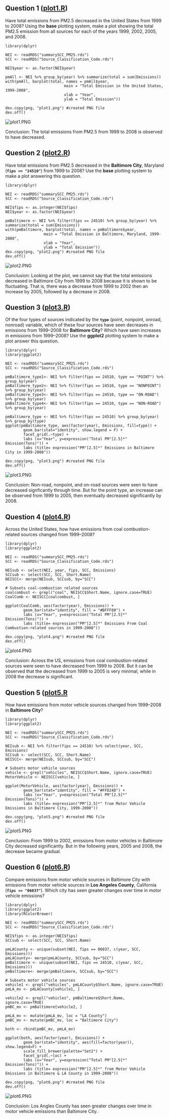 ## Question 1 ([plot1.R](https://github.com/yoowayey/mod4-proj2/blob/master/plot1.R))

Have total emissions from PM2.5 decreased in the United States from 1999 to 2008? Using the **base** plotting system, make a plot showing the total PM2.5 emission from all sources for each of the years 1999, 2002, 2005, and 2008.
```
library(dplyr)

NEI <- readRDS("summarySCC_PM25.rds")
SCC <- readRDS("Source_Classification_Code.rds")

NEI$year <- as.factor(NEI$year)

pmAll <- NEI %>% group_by(year) %>% summarize(total = sum(Emissions))
with(pmAll, barplot(total, names = pmAll$year,
                          main = "Total Emission in the United States, 1999-2008", 
                          xlab = "Year",
                          ylab = "Total Emission"))

dev.copy(png, "plot1.png") #created PNG file
dev.off()
````
![plot1.PNG](https://github.com/yoowayey/mod4-proj2/blob/master/plot1.png)

Conclusion: The total emissions from PM2.5 from 1999 to 2008 is observed to have decreased.

## Question 2 ([plot2.R](https://github.com/yoowayey/mod4-proj2/blob/master/plot2.R))

Have total emissions from PM2.5 decreased in the **Baltimore City**, Maryland (**`fips == "24510"`**) from 1999 to 2008? Use the **base** plotting system to make a plot answering this question.
```
library(dplyr)

NEI <- readRDS("summarySCC_PM25.rds")
SCC <- readRDS("Source_Classification_Code.rds")

NEI$fips <- as.integer(NEI$fips)
NEI$year <- as.factor(NEI$year)

pmBaltimore <- NEI %>% filter(fips == 24510) %>% group_by(year) %>% summarize(total = sum(Emissions))
with(pmBaltimore, barplot(total, names = pmBaltimore$year,
                 main = "Total Emission in Baltimore, Maryland, 1999-2008", 
                 xlab = "Year",
                 ylab = "Total Emission"))
dev.copy(png, "plot2.png") #created PNG file
dev.off()
```
![plot2.PNG](https://github.com/yoowayey/mod4-proj2/blob/master/plot2.png)

Conclusion: Looking at the plot, we cannot say that the total emissions decreased in Baltimore City from 1999 to 2008 because it is shown to be fluctuating. That is, there was a decrease from 1999 to 2002 then an increase by 2005, followed by a decrease in 2008.

## Question 3 ([plot3.R](https://github.com/yoowayey/mod4-proj2/blob/master/plot3.R))

Of the four types of sources indicated by the **`type`** (point, nonpoint, onroad, nonroad) variable, which of these four sources have seen decreases in emissions from 1999–2008 for **Baltimore City**? Which have seen increases in emissions from 1999–2008? Use the **ggplot2** plotting system to make a plot answer this question.
```
library(dplyr)
library(ggplot2)

NEI <- readRDS("summarySCC_PM25.rds")
SCC <- readRDS("Source_Classification_Code.rds")

pmBaltimore_type1<- NEI %>% filter(fips == 24510, type == "POINT") %>% group_by(year) 
pmBaltimore_type2<- NEI %>% filter(fips == 24510, type == "NONPOINT") %>% group_by(year) 
pmBaltimore_type3<- NEI %>% filter(fips == 24510, type == "ON-ROAD") %>% group_by(year) 
pmBaltimore_type4<- NEI %>% filter(fips == 24510, type == "NON-ROAD") %>% group_by(year) 

pmBaltimore_type <- NEI %>% filter(fips == 24510) %>% group_by(year) %>% group_by(type)
ggplot(pmBaltimore_type, aes(factor(year), Emissions, fill=type)) + 
        geom_bar(stat="identity", show.legend = F) +
        facet_grid(.~type) +
        labs (x="Year", y=expression("Total PM"[2.5]*" Emission(Tons)")) +
        labs (title= expression("PM"[2.5]*" Emissions in Baltimore City in 1999-2008"))

dev.copy(png, "plot3.png") #created PNG file
dev.off()
```
![plot3.PNG](https://github.com/yoowayey/mod4-proj2/blob/master/plot3.png)

Conclusion: Non-road, nonpoint, and on-road sources were seen to have decreased signficantly through time. But for the point type, an increase can be observed from 1999 to 2005, then eventually decreased significantly by 2008.

## Question 4 ([plot4.R](https://github.com/yoowayey/mod4-proj2/blob/master/plot4.R))

Across the United States, how have emissions from coal combustion-related sources changed from 1999–2008?
```
library(dplyr)
library(ggplot2)

NEI <- readRDS("summarySCC_PM25.rds")
SCC <- readRDS("Source_Classification_Code.rds")

NEIsub <- select(NEI, year, fips, SCC, Emissions)
SCCsub <- select(SCC, SCC, Short.Name)
NEISCC<- merge(NEIsub, SCCsub, by="SCC")

# Subsets coal-combustion related sources
coalcombust <- grepl("coal", NEISCC$Short.Name, ignore.case=TRUE)
CoalComb <- NEISCC[coalcombust, ]

ggplot(CoalComb, aes(factor(year), Emissions)) +
        geom_bar(stat="identity", fill = "#BFFF80") +
        labs (x="Year", y=expression("Total PM"[2.5]*" Emission(Tons)")) +
        labs (title= expression("PM"[2.5]*" Emissions From Coal Combustion-related sources in 1999-2008"))

dev.copy(png, "plot4.png") #created PNG file
dev.off()
```
![plot4.PNG](https://github.com/yoowayey/mod4-proj2/blob/master/plot4.png)

Conclusion: Across the US, emissions from coal combustion-related sources were seen to have decreased from 1999 to 2008. But it can be observed that the decreased from 1999 to 2005 is very minimal, while in 2008 the decrease is significant.

## Question 5 ([plot5.R](https://github.com/yoowayey/mod4-proj2/blob/master/plot5.R)

How have emissions from motor vehicle sources changed from 1999–2008 in **Baltimore City**?
```
library(dplyr)
library(ggplot2)

NEI <- readRDS("summarySCC_PM25.rds")
SCC <- readRDS("Source_Classification_Code.rds")

NEIsub <- NEI %>% filter(fips == 24510) %>% select(year, SCC, Emissions)
SCCsub <- select(SCC, SCC, Short.Name)
NEISCC<- merge(NEIsub, SCCsub, by="SCC")

# Subsets motor vehicle sources
vehicle <- grepl("vehicles", NEISCC$Short.Name, ignore.case=TRUE)
MotorVehicle <- NEISCC[vehicle, ]

ggplot(MotorVehicle, aes(factor(year), Emissions)) +
        geom_bar(stat="identity", fill = "#FFD24D") +
        labs (x="Year", y=expression("Total PM"[2.5]*" Emission(Tons)")) +
        labs (title= expression("PM"[2.5]*" from Motor Vehicle Emissions in Baltimore City, 1999-2008"))

dev.copy(png, "plot5.png") #created PNG file
dev.off()
```
![plot5.PNG](https://github.com/yoowayey/mod4-proj2/blob/master/plot5.png)

Conclusion: From 1999 to 2002, emissions from motor vehicles in Baltimore City decreased significantly. But in the following years, 2005 and 2008, the decrease became gradual.

## Question 6 ([plot6.R](https://github.com/yoowayey/mod4-proj2/blob/master/plot6.R))

Compare emissions from motor vehicle sources in Baltimore City with emissions from motor vehicle sources in **Los Angeles County**, California (**`fips == "06037"`**). Which city has seen greater changes over time in motor vehicle emissions?
```
library(dplyr)
library(ggplot2)
library(RColorBrewer)

NEI <- readRDS("summarySCC_PM25.rds")
SCC <- readRDS("Source_Classification_Code.rds")

NEI$fips <- as.integer(NEI$fips)
SCCsub <- select(SCC, SCC, Short.Name)

pmLACounty <- unique(subset(NEI, fips == 06037, c(year, SCC, Emissions)))
pmLACounty<- merge(pmLACounty, SCCsub, by="SCC")
pmBaltimore <- unique(subset(NEI, fips == 24510, c(year, SCC, Emissions)))
pmBaltimore<- merge(pmBaltimore, SCCsub, by="SCC")

# Subsets motor vehicle sources
vehicle1 <- grepl("vehicles", pmLACounty$Short.Name, ignore.case=TRUE)
pmLA_mv <- pmLACounty[vehicle1, ]

vehicle2 <- grepl("vehicles", pmBaltimore$Short.Name, ignore.case=TRUE)
pmBC_mv <- pmBaltimore[vehicle2, ]

pmLA_mv <- mutate(pmLA_mv, loc = "LA County")
pmBC_mv <- mutate(pmBC_mv, loc = "Baltimore City")

both <- rbind(pmBC_mv, pmLA_mv)

ggplot(both, aes(factor(year), Emissions)) + 
        geom_bar(stat="identity", aes(fill=factor(year)), show.legend=F) +
        scale_fill_brewer(palette="Set2") +
        facet_grid(.~loc) +
        labs (x="Year", y=expression("Total PM"[2.5]*" Emission(Tons)")) +
        labs (title= expression("PM"[2.5]*" from Motor Vehicle Emissions in Baltimore & LA County in 1999-2008"))

dev.copy(png, "plot6.png") #created PNG file
dev.off()
```
![plot6.PNG](https://github.com/yoowayey/mod4-proj2/blob/master/plot6.png)

Conclusion: Los Angles County has seen greater changes over time in motor vehicle emissions than Baltimore City.
